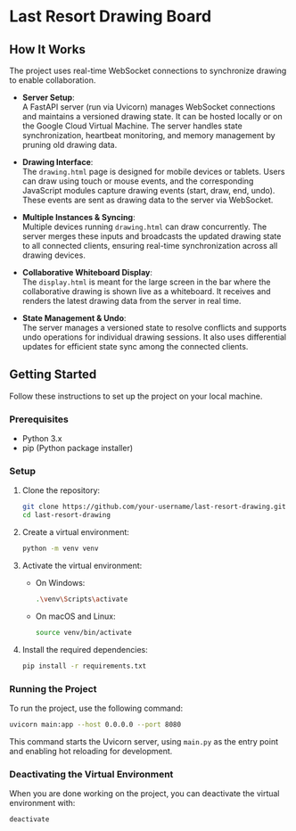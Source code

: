 # Last Resort Drawing Board

## How It Works

The project uses real-time WebSocket connections to synchronize drawing to enable collaboration. 

- **Server Setup**:  
  A FastAPI server (run via Uvicorn) manages WebSocket connections and maintains a versioned drawing state. It can be hosted locally or on the Google Cloud Virtual Machine. The server handles state synchronization, heartbeat monitoring, and memory management by pruning old drawing data.

- **Drawing Interface**:  
  The `drawing.html` page is designed for mobile devices or tablets. Users can draw using touch or mouse events, and the corresponding JavaScript modules capture drawing events (start, draw, end, undo). These events are sent as drawing data to the server via WebSocket.

- **Multiple Instances & Syncing**:  
  Multiple devices running `drawing.html` can draw concurrently. The server merges these inputs and broadcasts the updated drawing state to all connected clients, ensuring real-time synchronization across all drawing devices.

- **Collaborative Whiteboard Display**:  
  The `display.html` is meant for the large screen in the bar where the collaborative drawing is shown live as a whiteboard. It receives and renders the latest drawing data from the server in real time.

- **State Management & Undo**:  
  The server manages a versioned state to resolve conflicts and supports undo operations for individual drawing sessions. It also uses differential updates for efficient state sync among the connected clients.

## Getting Started

Follow these instructions to set up the project on your local machine.

### Prerequisites

- Python 3.x
- pip (Python package installer)

### Setup

1. Clone the repository:

    ```sh
    git clone https://github.com/your-username/last-resort-drawing.git
    cd last-resort-drawing
    ```

2. Create a virtual environment:

    ```sh
    python -m venv venv
    ```

3. Activate the virtual environment:

    - On Windows:

        ```sh
        .\venv\Scripts\activate
        ```

    - On macOS and Linux:

        ```sh
        source venv/bin/activate
        ```

4. Install the required dependencies:

    ```sh
    pip install -r requirements.txt
    ```

### Running the Project

To run the project, use the following command:

```sh
uvicorn main:app --host 0.0.0.0 --port 8080
```

This command starts the Uvicorn server, using `main.py` as the entry point and enabling hot reloading for development.

### Deactivating the Virtual Environment

When you are done working on the project, you can deactivate the virtual environment with:

```sh
deactivate
```